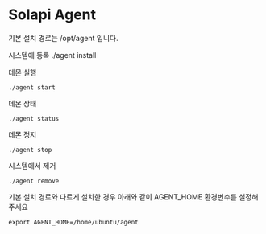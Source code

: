 # Solapi Agent

기본 설치 경로는 /opt/agent 입니다.

시스템에 등록
./agent install

데몬 실행
```
./agent start
```

데몬 상태
```
./agent status
```

데몬 정지
```
./agent stop
```

시스템에서 제거
```
./agent remove
```

기본 설치 경로와 다르게 설치한 경우 아래와 같이 AGENT_HOME 환경변수를 설정해 주세요
```
export AGENT_HOME=/home/ubuntu/agent
```
